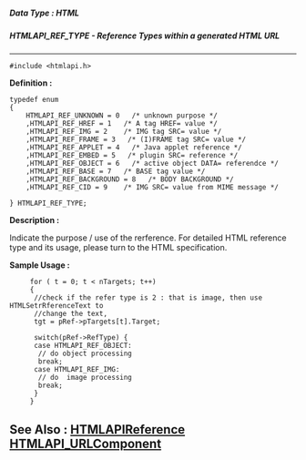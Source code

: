 ##### Data Type : HTML
##### HTMLAPI_REF_TYPE - Reference Types within a generated HTML URL
---
```
#include <htmlapi.h>
```

**Definition :**
```
typedef enum
{
	HTMLAPI_REF_UNKNOWN = 0   /* unknown purpose */
	,HTMLAPI_REF_HREF = 1   /* A tag HREF= value */
	,HTMLAPI_REF_IMG = 2    /* IMG tag SRC= value */
	,HTMLAPI_REF_FRAME = 3   /* (I)FRAME tag SRC= value */
	,HTMLAPI_REF_APPLET = 4   /* Java applet reference */
	,HTMLAPI_REF_EMBED = 5   /* plugin SRC= reference */
	,HTMLAPI_REF_OBJECT = 6   /* active object DATA= referendce */
	,HTMLAPI_REF_BASE = 7   /* BASE tag value */
	,HTMLAPI_REF_BACKGROUND = 8   /* BODY BACKGROUND */
	,HTMLAPI_REF_CID = 9    /* IMG SRC= value from MIME message */

} HTMLAPI_REF_TYPE;
```

**Description :**

Indicate the purpose / use of the rerference. For detailed HTML reference type and its usage, please turn to the HTML specification.


**Sample Usage :**
```
	 for ( t = 0; t < nTargets; t++) 
	 { 
	  //check if the refer type is 2 : that is image, then use 
HTMLSetrRferenceText to 
	  //change the text,
	  tgt = pRef->pTargets[t].Target;
	  
	  switch(pRef->RefType) {
	  case HTMLAPI_REF_OBJECT:
	   // do object processing
	   break;
	  case HTMLAPI_REF_IMG:
	   // do  image processing
	   break;
	  }
	 }
```

**See Also :**
[HTMLAPIReference](/domino-c-api-docs/reference/Data/HTMLAPIReference)
[HTMLAPI_URLComponent](/domino-c-api-docs/reference/Data/HTMLAPI_URLComponent)
---
